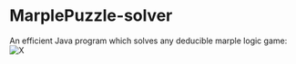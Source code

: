 # MarplePuzzle-solver

An efficient Java program which solves any deducible marple logic game:
![X](http://www.kotiposti.net/sodacan/marple/tut/t1.png)
